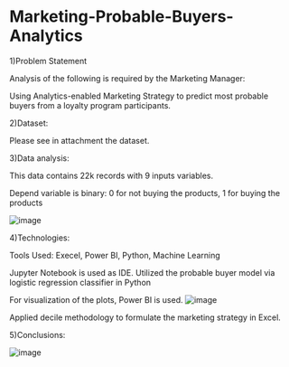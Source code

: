 # Marketing-Probable-Buyers-Analytics

1)Problem Statement

Analysis of the following is required by the Marketing Manager:

Using Analytics-enabled Marketing Strategy to predict most probable buyers from a loyalty program participants.

2)Dataset:

Please see in attachment the dataset.

3)Data analysis:


This data contains 22k records with 9 inputs variables.

Depend variable is binary: 0 for not buying the products, 1 for buying the products


![image](https://user-images.githubusercontent.com/129491801/233119869-d3aaf9e3-e111-4cf2-908d-239a5bb9893e.png)



4)Technologies: 

Tools Used: Execel, Power BI, Python, Machine Learning




Jupyter Notebook is used as IDE. Utilized the probable buyer model via logistic regression classifier in Python

For visualization of the plots, Power BI is used.
![image](https://user-images.githubusercontent.com/129491801/233613977-53e9abd5-f04f-421b-8ed0-104101bbabb0.png)


Applied decile methodology to formulate the marketing strategy in Excel.


5)Conclusions: 


![image](https://user-images.githubusercontent.com/129491801/233120978-bbfad782-c924-4383-97c8-228717004457.png)

